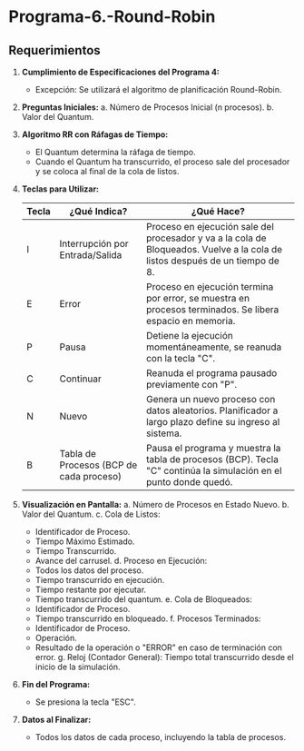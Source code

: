 # Programa-6.-Round-Robin
## Requerimientos

1. **Cumplimiento de Especificaciones del Programa 4:**
   - Excepción: Se utilizará el algoritmo de planificación Round-Robin.

2. **Preguntas Iniciales:**
   a. Número de Procesos Inicial (n procesos).
   b. Valor del Quantum.

3. **Algoritmo RR con Ráfagas de Tiempo:**
   - El Quantum determina la ráfaga de tiempo.
   - Cuando el Quantum ha transcurrido, el proceso sale del procesador y se coloca al final de la cola de listos.

4. **Teclas para Utilizar:**

   | Tecla | ¿Qué Indica?                             | ¿Qué Hace?                                                  |
   |-------|------------------------------------------|------------------------------------------------------------|
   | I     | Interrupción por Entrada/Salida           | Proceso en ejecución sale del procesador y va a la cola de Bloqueados. Vuelve a la cola de listos después de un tiempo de 8. |
   | E     | Error                                    | Proceso en ejecución termina por error, se muestra en procesos terminados. Se libera espacio en memoria. |
   | P     | Pausa                                    | Detiene la ejecución momentáneamente, se reanuda con la tecla "C". |
   | C     | Continuar                                | Reanuda el programa pausado previamente con "P".            |
   | N     | Nuevo                                    | Genera un nuevo proceso con datos aleatorios. Planificador a largo plazo define su ingreso al sistema. |
   | B     | Tabla de Procesos (BCP de cada proceso) | Pausa el programa y muestra la tabla de procesos (BCP). Tecla "C" continúa la simulación en el punto donde quedó. |

5. **Visualización en Pantalla:**
   a. Número de Procesos en Estado Nuevo.
   b. Valor del Quantum.
   c. Cola de Listos:
      - Identificador de Proceso.
      - Tiempo Máximo Estimado.
      - Tiempo Transcurrido.
      - Avance del carrusel.
   d. Proceso en Ejecución:
      - Todos los datos del proceso.
      - Tiempo transcurrido en ejecución.
      - Tiempo restante por ejecutar.
      - Tiempo transcurrido del quantum.
   e. Cola de Bloqueados:
      - Identificador de Proceso.
      - Tiempo transcurrido en bloqueado.
   f. Procesos Terminados:
      - Identificador de Proceso.
      - Operación.
      - Resultado de la operación o "ERROR" en caso de terminación con error.
   g. Reloj (Contador General): Tiempo total transcurrido desde el inicio de la simulación.

6. **Fin del Programa:**
   - Se presiona la tecla "ESC".

7. **Datos al Finalizar:**
   - Todos los datos de cada proceso, incluyendo la tabla de procesos.
